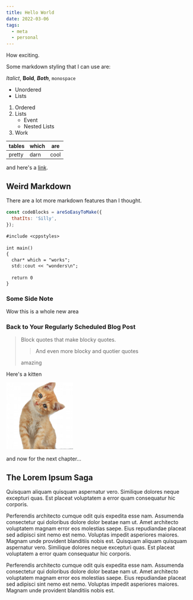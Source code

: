 ```yaml
---
title: Hello World
date: 2022-03-06
tags:
  - meta
  - personal
---
```

How exciting.

Some markdown styling that I can use are:

*Italict*, **Bold**, ***Both***, ```monospace```

- Unordered
- Lists

1. Ordered
2. Lists
    - Event
    - Nested Lists
3. Work

| tables | which | are  |
|--------|-------|------|
| pretty | darn  | cool |

and here's a [link](https://www.duckduckgo.com).

## Weird Markdown

There are a lot more markdown features than I thought.

```js
const codeBlocks = areSoEasyToMake({
  thatIts: 'Silly',
});
```

```clike
#include <cppstyles>

int main()
{
  char* which = "works";
  std::cout << "wonders\n";

  return 0
}
```

### Some Side Note

Wow this is a whole new area

### Back to Your Regularly Scheduled Blog Post

> Block quotes that make blocky quotes.
> > And even more blocky and quotier quotes
>
> amazing

Here's a kitten

![Picture of a kitten](/img/hello-world/kitten.png)

and now for the next chapter...

## The Lorem Ipsum Saga

Quisquam aliquam quisquam aspernatur vero. Similique dolores neque excepturi quas. Est placeat voluptatem a error quam consequatur hic corporis.

Perferendis architecto cumque odit quis expedita esse nam. Assumenda consectetur qui doloribus dolore dolor beatae nam ut. Amet architecto voluptatem magnam error eos molestias saepe. Eius repudiandae placeat sed adipisci sint nemo est nemo. Voluptas impedit asperiores maiores. Magnam unde provident blanditiis nobis est. Quisquam aliquam quisquam aspernatur vero. Similique dolores neque excepturi quas. Est placeat voluptatem a error quam consequatur hic corporis.

Perferendis architecto cumque odit quis expedita esse nam. Assumenda consectetur qui doloribus dolore dolor beatae nam ut. Amet architecto voluptatem magnam error eos molestias saepe. Eius repudiandae placeat sed adipisci sint nemo est nemo. Voluptas impedit asperiores maiores. Magnam unde provident blanditiis nobis est.
